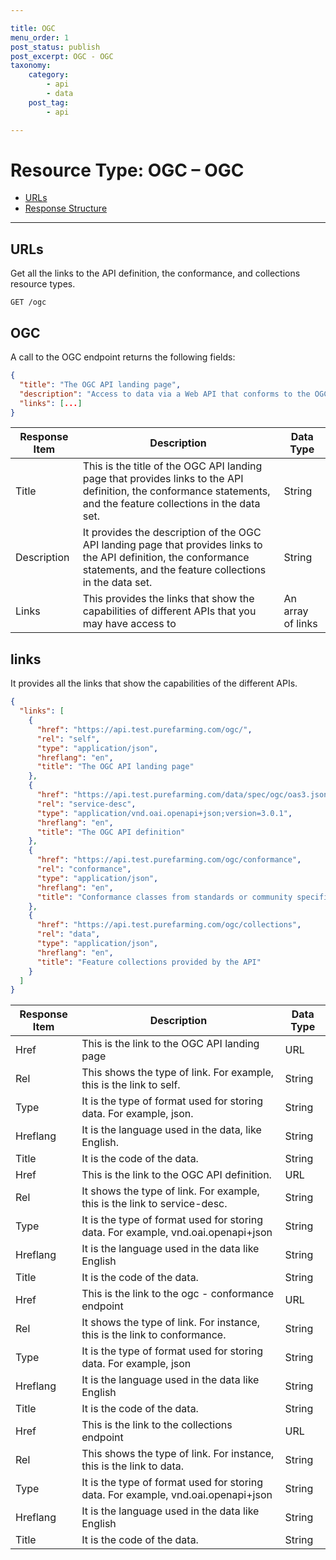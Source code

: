 ```yaml
---

title: OGC
menu_order: 1
post_status: publish
post_excerpt: OGC - OGC
taxonomy:
    category:
        - api
        - data
    post_tag:
        - api

---
```


# Resource Type: OGC – OGC

- [URLs](#urls)
- [Response Structure](#response-structure)

---

## URLs

Get all the links to the API definition, the conformance, and collections resource types. 

```
GET /ogc
```

## OGC
A call to the OGC endpoint returns the following fields: 

```json
{
  "title": "The OGC API landing page",
  "description": "Access to data via a Web API that conforms to the OGC API Features specification.",
  "links": [...]
}
```

| Response Item | Description | Data Type |
| ------------- | ----------- | --------- |
| Title | This is the title of the OGC API landing page that provides links to the API definition, the conformance statements, and the feature collections in the data set. | String |
| Description | It provides the description of the OGC API landing page that provides links to the API definition, the conformance statements, and the feature collections in the data set. | String |
| Links | This provides the links that show the capabilities of different APIs that you may have access to | An array of links |

## links

It provides all the links that show the capabilities of the different APIs.

```json
{
  "links": [
    {
      "href": "https://api.test.purefarming.com/ogc/",
      "rel": "self",
      "type": "application/json",
      "hreflang": "en",
      "title": "The OGC API landing page"
    },
    {
      "href": "https://api.test.purefarming.com/data/spec/ogc/oas3.json",
      "rel": "service-desc",
      "type": "application/vnd.oai.openapi+json;version=3.0.1",
      "hreflang": "en",
      "title": "The OGC API definition"
    },
    {
      "href": "https://api.test.purefarming.com/ogc/conformance",
      "rel": "conformance",
      "type": "application/json",
      "hreflang": "en",
      "title": "Conformance classes from standards or community specifications, identified by a URI, that the API conforms to"
    },
    {
      "href": "https://api.test.purefarming.com/ogc/collections",
      "rel": "data",
      "type": "application/json",
      "hreflang": "en",
      "title": "Feature collections provided by the API"
    }
  ]
}
```

| Response Item | Description | Data Type |
| ------------- | ----------- | --------- |
| Href | This is the link to the OGC API landing page | URL |
| Rel | This shows the type of link. For example, this is the link to self. | String | 
| Type | It is the type of format used for storing data. For example, json. | String |
| Hreflang | It is the language used in the data, like English. | String |
| Title | It is the code of the data. | String |
| Href | This is the link to the OGC API definition. | URL |
| Rel | It shows the type of link. For example, this is the link to service-desc. | String |
| Type | It is the type of format used for storing data. For example, vnd.oai.openapi+json | String |
| Hreflang | It is the language used in the data like English | String |
| Title | It is the code of the data. | String |
| Href | This is the link to the ogc - conformance endpoint | URL |
| Rel | It shows the type of link. For instance, this is the link to conformance. | String |
| Type | It is the type of format used for storing data. For example, json | String |
| Hreflang | It is the language used in the data like English | String |
| Title | It is the code of the data. | String |
| Href | This is the link to the collections endpoint | URL |
| Rel | This shows the type of link. For instance, this is the link to data. | String | 
| Type | It is the type of format used for storing data. For example, vnd.oai.openapi+json | String |
| Hreflang | It is the language used in the data like English | String |
| Title | It is the code of the data. | String |